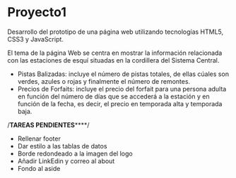 # Proyecto1

Desarrollo del prototipo de una página web utilizando tecnologías HTML5, CSS3 y JavaScript.

El tema de la página Web se centra en mostrar la información relacionada con las estaciones de esquí situadas en la cordillera del Sistema Central.

- Pistas Balizadas: incluye el número de pistas totales, de ellas cúales son verdes, azules o rojas y finalmente el número de remontes.
- Precios de Forfaits: incluye el precio del forfait para una persona adulta en función del número de días que se accederá a la estación y en función de la fecha, es decir, el precio en temporada alta y temporada baja.

/******TAREAS PENDIENTES**********/
- Rellenar footer
- Dar estilo a las tablas de datos
- Borde redondeado a la imagen del logo
- Añadir LinkEdin y correo al about
- Fondo al aside
